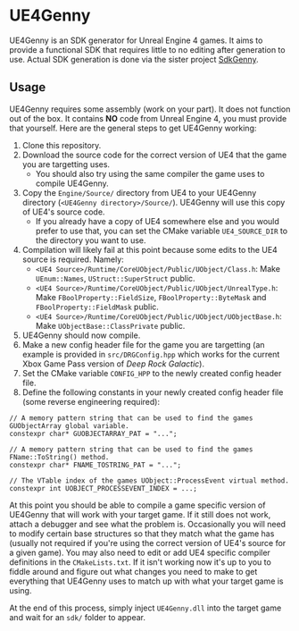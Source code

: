 # UE4Genny

UE4Genny is an SDK generator for Unreal Engine 4 games. It aims to provide a functional SDK that requires little to no editing after generation to use. Actual SDK generation is done via the sister project [SdkGenny](https://github.com/cursey/sdkgenny).

## Usage

UE4Genny requires some assembly (work on your part). It does not function out of the box. It contains **NO** code from Unreal Engine 4, you must provide that yourself. Here are the general steps to get UE4Genny working:

1. Clone this repository.
2. Download the source code for the correct version of UE4 that the game you are targetting uses.
    * You should also try using the same compiler the game uses to compile UE4Genny. 
3. Copy the `Engine/Source/` directory from UE4 to your UE4Genny directory (`<UE4Genny directory>/Source/`). UE4Genny will use this copy of UE4's source code.
    * If you already have a copy of UE4 somewhere else and you would prefer to use that, you can set the CMake variable `UE4_SOURCE_DIR` to the directory you want to use.
4. Compilation will likely fail at this point because some edits to the UE4 source is required. Namely:
    * `<UE4 Source>/Runtime/CoreUObject/Public/UObject/Class.h`: Make `UEnum::Names`, `UStruct::SuperStruct` public.
    * `<UE4 Source>/Runtime/CoreUObject/Public/UObject/UnrealType.h`: Make `FBoolProperty::FieldSize`, `FBoolProperty::ByteMask` and `FBoolProperty::FieldMask` public.
    * `<UE4 Source>/Runtime/CoreUObject/Public/UObject/UObjectBase.h`: Make `UObjectBase::ClassPrivate` public.
5. UE4Genny should now compile.
6. Make a new config header file for the game you are targetting (an example is provided in `src/DRGConfig.hpp` which works for the current Xbox Game Pass version of *Deep Rock Galactic*).
7. Set the CMake variable `CONFIG_HPP` to the newly created config header file.
8. Define the following constants in your newly created config header file (some reverse engineering required):

```
// A memory pattern string that can be used to find the games GUObjectArray global variable.
constexpr char* GUOBJECTARRAY_PAT = "...";

// A memory pattern string that can be used to find the games FName::ToString() method.
constexpr char* FNAME_TOSTRING_PAT = "...";

// The VTable index of the games UObject::ProcessEvent virtual method.
constexpr int UOBJECT_PROCESSEVENT_INDEX = ...;
```

At this point you should be able to compile a game specific version of UE4Genny that will work with your target game. If it still does not work, attach a debugger and see what the problem is. Occasionally you will need to modify certain base structures so that they match what the game has (usually not required if you're using the correct version of UE4's source for a given game). You may also need to edit or add UE4 specific compiler definitions in the `CMakeLists.txt`. If it isn't working now it's up to you to fiddle around and figure out what changes you need to make to get everything that UE4Genny uses to match up with what your target game is using.

At the end of this process, simply inject `UE4Genny.dll` into the target game and wait for an `sdk/` folder to appear.


